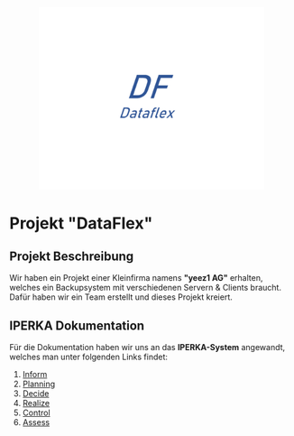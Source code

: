 <p align="center">
    <img src="https://github.com/ironflipper/DataFlex/blob/main/Dokumentationen/iperka/Images/LOGO.png" alt="DataFlex Logo" width="400"/>
</p>

# Projekt "DataFlex"

## Projekt Beschreibung

Wir haben ein Projekt einer Kleinfirma namens **"yeez1 AG"** erhalten, welches ein Backupsystem mit verschiedenen Servern & Clients braucht. Dafür haben wir ein Team erstellt und dieses Projekt kreiert.

## IPERKA Dokumentation

Für die Dokumentation haben wir uns an das **IPERKA-System** angewandt, welches man unter folgenden Links findet:

1. [Inform](https://github.com/ironflipper/DataFlex/blob/main/Dokumentationen/iperka/01_inform.md)
2. [Planning](https://github.com/ironflipper/DataFlex/blob/main/Dokumentationen/iperka/02_planning.md)
3. [Decide](https://github.com/ironflipper/DataFlex/blob/main/Dokumentationen/iperka/03_decide.md)
4. [Realize](https://github.com/ironflipper/DataFlex/blob/main/Dokumentationen/iperka/04_realize.md)
5. [Control](https://github.com/ironflipper/DataFlex/blob/main/Dokumentationen/iperka/05_control.md)
6. [Assess](https://github.com/ironflipper/DataFlex/blob/main/Dokumentationen/iperka/06_assess.md)
